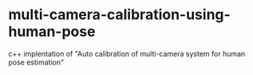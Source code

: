 # multi-camera-calibration-using-human-pose
c++ implentation of "Auto calibration of multi-camera system for human pose estimation"
